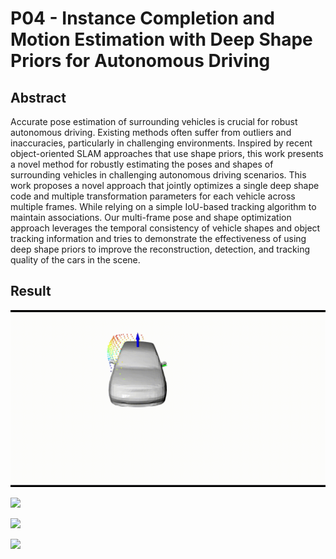 # P04 - Instance Completion and Motion Estimation with Deep Shape Priors for Autonomous Driving


## Abstract
Accurate pose estimation of surrounding vehicles is crucial for robust autonomous driving. Existing methods often suffer from outliers and inaccuracies, particularly in challenging environments. Inspired by recent object-oriented SLAM approaches that use shape priors, this work presents a novel method for robustly estimating the poses and shapes of surrounding vehicles in challenging autonomous driving scenarios. This work proposes a novel approach that jointly optimizes a single deep shape code and multiple transformation parameters for each vehicle across multiple frames. While relying on a simple IoU-based tracking algorithm to maintain associations. Our multi-frame pose and shape optimization approach leverages the temporal consistency of vehicle shapes and object tracking information and tries to demonstrate the effectiveness of using deep shape priors to improve the reconstruction, detection, and tracking quality of the cars in the scene.

## Result

![](https://github.com/ohmohmpr/P04_Instance-Completion-and-Motion-Estimation-with-Deep-Shape-Priors-for-Autonomous-Driving/blob/main/img/joint_optimization.gif)

![](https://github.com/ohmohmpr/P04_Instance-Completion-and-Motion-Estimation-with-Deep-Shape-Priors-for-Autonomous-Driving/blob/main/img/mesh_vs_det_vs_gt.gif)

![](https://github.com/ohmohmpr/P04_Instance-Completion-and-Motion-Estimation-with-Deep-Shape-Priors-for-Autonomous-Driving/blob/main/img/blue_car_in_a_scene.gif)


![](https://github.com/ohmohmpr/P04_Instance-Completion-and-Motion-Estimation-with-Deep-Shape-Priors-for-Autonomous-Driving/blob/main/img/cars_in_kitti.gif)
